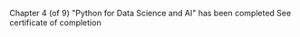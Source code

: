 Chapter 4 (of 9) "Python for Data Science and AI" has been completed 
See certificate of completion
